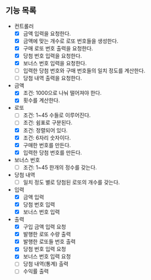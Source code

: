 ## 기능 목록
- 컨트롤러
    - [X] 금액 입력을 요청한다.
    - [X] 금액에 맞는 개수로 로또 번호들을 생성한다.
    - [X] 구매 로또 번호 출력을 요청한다.
    - [X] 당첨 번호 입력을 요청한다.
    - [X] 보너스 번호 입력을 요청한다.
    - [ ] 입력한 당첨 번호와 구매 번호들의 일치 정도를 계산한다.
    - [ ] 당첨 내역 출력을 요청한다.
- 금액
    - [X] 조건: 1000으로 나눠 떨어져야 한다.
    - [X] 횟수를 계산한다.
- 로또
    - [ ] 조건: 1~45 수들로 이루어진다.
    - [ ] 조건: 쉼표로 구분된다.
    - [X] 조건: 정렬되어 있다.
    - [X] 조건: 6자리 숫자이다.
    - [X] 구매한 번호를 만든다.
    - [X] 입력한 당첨 번호를 만든다.
- 보너스 번호
    - [ ] 조건: 1~45 한개의 정수를 갖는다.
- 당첨 내역
    - [ ] 일치 정도 별로 당첨된 로또의 개수를 갖는다.
- 입력
    - [X] 금액 입력
    - [X] 당첨 번호 입력
    - [X] 보너스 번호 입력
- 출력
    - [X] 구입 금액 입력 요청
    - [X] 발행한 로또 수량 출력
    - [X] 발행한 로또들 번호 출력
    - [X] 당첨 번호 입력 요청
    - [X] 보너스 번호 입력 요청
    - [ ] 당첨 내역(통계) 출력
    - [ ] 수익률 출력